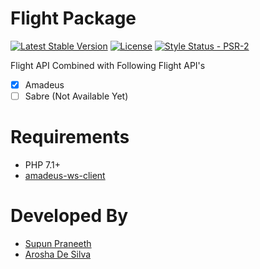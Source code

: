 # Flight Package

[![Latest Stable Version](https://poser.pugx.org/appletechlabs/flight/v/stable)](https://packagist.org/packages/appletechlabs/flight)
[![License](https://poser.pugx.org/appletechlabs/flight/license)](https://packagist.org/packages/appletechlabs/flight)
 [![Style Status - PSR-2](https://styleci.io/repos/111105372/shield?branch=master)](https://styleci.io/repos/111105372)

Flight API Combined with Following Flight API's
- [x] Amadeus
- [ ] Sabre (Not Available Yet)

# Requirements

- PHP 7.1+
- [amadeus-ws-client](https://github.com/amabnl/amadeus-ws-client)

# Developed By
- [Supun Praneeth](https://github.com/spmsupun)
- [Arosha De Silva](https://github.com/arosha445)


